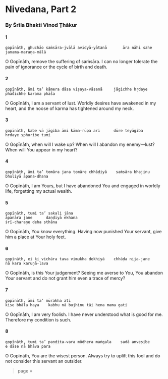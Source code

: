 # Nivedana, Part 2

### By Śrīla Bhakti Vinod Ṭhākur

#### 1

    gopīnāth, ghuchāo saṁsāra-jvālā avidyā-yātanā       āra nāhi sahe
    janama-maraṇa-mālā

O Gopīnāth, remove the suffering of saṁsāra. I can no longer tolerate the pain of ignorance or the cycle of birth and death.

#### 2

    gopīnāth, āmi ta’ kāmera dāsa viṣaya-vāsanā     jāgichhe hṛdaye
    phā̐dichhe karama phā̐sa

O Gopīnāth, I am a servant of lust. Worldly desires have awakened in my heart, and the noose of karma has tightened around my neck.

#### 3

    gopīnāth, kabe vā jāgiba āmi kāma-rūpa ari      dūre teyāgiba
    hṛdaye sphuribe tumi

O Gopīnāth, when will I wake up? When will I abandon my enemy—lust? When will You appear in my heart?

#### 4

    gopīnāth, āmi ta’ tomāra jana tomāre chhāḍiyā    saṁsāra bhajinu
    bhuliyā āpana-dhana

O Gopīnāth, I am Yours, but I have abandoned You and engaged in worldly life, forgetting my actual wealth.

#### 5

    gopīnāth, tumi ta’ sakali jāna
    āpanāra jane      daṇḍiyā ekhana
    śrī-charaṇe deha sthāna

O Gopīnāth, You know everything. Having now punished Your servant, give him a place at Your holy feet.

#### 6

    gopīnāth, ei ki vichāra tava vimukha dekhiyā    chhāḍa nija-jane
    nā kara karuṇā-lava

O Gopīnāth, is this Your judgement? Seeing me averse to You, You abandon Your servant and do not grant him even a trace of mercy?

#### 7

    gopīnāth, āmi ta’ mūrakha ati
    kise bhāla haya    kabhu nā bujhinu tāi hena mama gati

O Gopīnāth, I am very foolish. I have never understood what is good for me. Therefore my condition is such.

#### 8

    gopīnāth, tumi ta’ paṇḍita-vara mūḍhera maṅgala    sadā anveṣibe
    e dāse nā bhāva para

O Gopīnāth, You are the wisest person. Always try to uplift this fool and do not consider this servant an outsider.


> page = 
